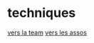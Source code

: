 # techniques

[vers la team](/federation/techniques/equipe)
[vers les assos](/federation/techniques/associations)
